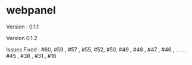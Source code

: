 # webpanel

Version : 0.1.1


Version 0.1.2
 
  Issues Fixed : #60, #59 , #57 , #55, #52, #50, #49 , #48 , #47 , #46 , …
… #45 , #38 , #31 , #16
